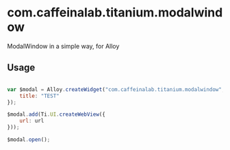 com.caffeinalab.titanium.modalwindow
====================================

ModalWindow in a simple way, for Alloy

## Usage

```javascript

var $modal = Alloy.createWidget("com.caffeinalab.titanium.modalwindow", {
	title: "TEST"
});

$modal.add(Ti.UI.createWebView({
	url: url
}));

$modal.open();

```